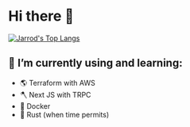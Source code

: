 # Hi there 👋
[![Jarrod's Top Langs](https://github-readme-stats.vercel.app/api/top-langs/?username=jarrodmedrano&theme=dark&layout=compact)](https://github.com/jarrodmedrano/github-readme-stats)

## 📝 I’m currently using and learning:
- 🌎 Terraform with AWS
- 🪓 Next JS with TRPC
- 🐳 Docker
- 🦀 Rust (when time permits)

<!--
**jarrodmedrano/jarrodmedrano** is a ✨ _special_ ✨ repository because its `README.md` (this file) appears on your GitHub profile.

Here are some ideas to get you started:

- 🔭 I’m currently working on ...
- 🌱 I’m currently learning ...
- 👯 I’m looking to collaborate on ...
- 🤔 I’m looking for help with ...
- 💬 Ask me about ...
- 📫 How to reach me: ...
- 😄 Pronouns: ...
- ⚡ Fun fact: ...
-->
